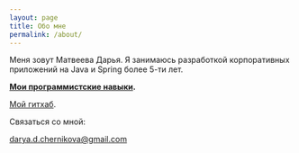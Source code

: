 ```yaml
---
layout: page
title: Обо мне
permalink: /about/
---
```


Меня зовут Матвеева Дарья. Я занимаюсь разработкой корпоративных приложений на Java и Spring более 5-ти
лет.

**[Мои программистские навыки](https://github.com/DMatveeva/My-Learning-Tracker#readme).**

[Мой гитхаб](https://github.com/DMatveeva).



Связаться со мной:

[darya.d.chernikova@gmail.com](mailto:darya.d.chernikova@gmail.com)
